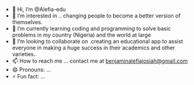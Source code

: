 - 👋 Hi, I’m @Alefia-edu
- 👀 I’m interested in .. changing people to become a better version of themselves.
- 🌱 I’m currently learning coding and programming to solve basic problems in my country (Nigeria) and the world at large 
- 💞️ I’m looking to collaborate on .creating an educational app to assist everyone in making a huge success in their academics and other varieties..
- 📫 How to reach me ... contact me at benjaminalefiajosiah@gmail.com
- 😄 Pronouns: ...
- ⚡ Fun fact: ...

<!---
Alefia-edu/Alefia-edu is a ✨ special ✨ repository because its `README.md` (this file) appears on your GitHub profile.
You can click the Preview link to take a look at your changes.
--->
